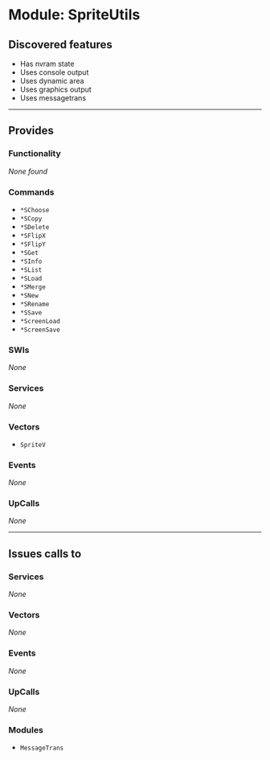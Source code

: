# Module: SpriteUtils

## Discovered features


* Has nvram state
* Uses console output
* Uses dynamic area
* Uses graphics output
* Uses messagetrans

---

## Provides

### Functionality


*None found*

### Commands


* `*SChoose`
* `*SCopy`
* `*SDelete`
* `*SFlipX`
* `*SFlipY`
* `*SGet`
* `*SInfo`
* `*SList`
* `*SLoad`
* `*SMerge`
* `*SNew`
* `*SRename`
* `*SSave`
* `*ScreenLoad`
* `*ScreenSave`


### SWIs


*None*


### Services


*None*


### Vectors


* `SpriteV`


### Events


*None*


### UpCalls


*None*


---

## Issues calls to

### Services


*None*


### Vectors


*None*


### Events


*None*


### UpCalls


*None*


### Modules


* `MessageTrans`


